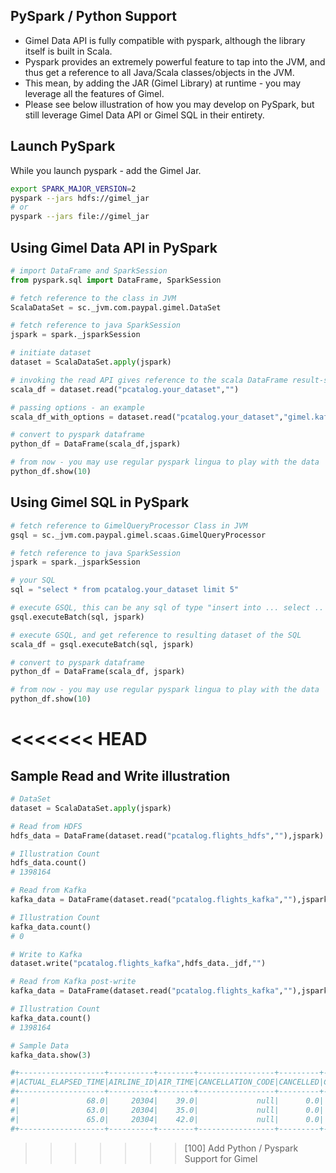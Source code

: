 

## PySpark / Python Support

- Gimel Data API is fully compatible with pyspark, although the library itself is built in Scala.
- Pyspark provides an extremely powerful feature to tap into the JVM, and thus get a reference to all Java/Scala classes/objects in the JVM.
- This mean, by adding the JAR (Gimel Library) at runtime - you may leverage all the features of Gimel.
- Please see below illustration of how you may develop on PySpark, but still leverage Gimel Data API or Gimel SQL in their entirety.

## Launch PySpark

While you launch pyspark - add the Gimel Jar.

```bash
export SPARK_MAJOR_VERSION=2
pyspark --jars hdfs://gimel_jar
# or
pyspark --jars file://gimel_jar
```

## Using Gimel Data API in PySpark

```python
# import DataFrame and SparkSession
from pyspark.sql import DataFrame, SparkSession

# fetch reference to the class in JVM
ScalaDataSet = sc._jvm.com.paypal.gimel.DataSet

# fetch reference to java SparkSession
jspark = spark._jsparkSession

# initiate dataset
dataset = ScalaDataSet.apply(jspark)

# invoking the read API gives reference to the scala DataFrame result-set
scala_df = dataset.read("pcatalog.your_dataset","")

# passing options - an example
scala_df_with_options = dataset.read("pcatalog.your_dataset","gimel.kafka.throttle.batch.fetchRowsOnFirstRun=1")

# convert to pyspark dataframe
python_df = DataFrame(scala_df,jspark)

# from now - you may use regular pyspark lingua to play with the data
python_df.show(10)
```

## Using Gimel SQL in PySpark

```python
# fetch reference to GimelQueryProcessor Class in JVM
gsql = sc._jvm.com.paypal.gimel.scaas.GimelQueryProcessor

# fetch reference to java SparkSession
jspark = spark._jsparkSession

# your SQL
sql = "select * from pcatalog.your_dataset limit 5"

# execute GSQL, this can be any sql of type "insert into ... select .. join ... where .."
gsql.executeBatch(sql, jspark)

# execute GSQL, and get reference to resulting dataset of the SQL
scala_df = gsql.executeBatch(sql, jspark)

# convert to pyspark dataframe
python_df = DataFrame(scala_df, jspark)

# from now - you may use regular pyspark lingua to play with the data
python_df.show(10)
```
<<<<<<< HEAD
=======

## Sample Read and Write illustration

```python
# DataSet
dataset = ScalaDataSet.apply(jspark)

# Read from HDFS
hdfs_data = DataFrame(dataset.read("pcatalog.flights_hdfs",""),jspark)

# Illustration Count
hdfs_data.count()
# 1398164

# Read from Kafka
kafka_data = DataFrame(dataset.read("pcatalog.flights_kafka",""),jspark)

# Illustration Count
kafka_data.count()
# 0

# Write to Kafka
dataset.write("pcatalog.flights_kafka",hdfs_data._jdf,"")

# Read from Kafka post-write
kafka_data = DataFrame(dataset.read("pcatalog.flights_kafka",""),jspark)

# Illustration Count
kafka_data.count()
# 1398164

# Sample Data
kafka_data.show(3)

#+-------------------+----------+--------+-----------------+---------+-------+-------------+----------------+----+--------------+--------+--------------+--------+-------+--------------------+------+-------------------+---------+------+----------------+--------------+--------+--------------+-------------+-----+----+
#|ACTUAL_ELAPSED_TIME|AIRLINE_ID|AIR_TIME|CANCELLATION_CODE|CANCELLED|CARRIER|CARRIER_DELAY|CRS_ELAPSED_TIME|DEST|DEST_CITY_NAME|DISTANCE|DISTANCE_GROUP|DIVERTED|FLIGHTS|             FL_DATE|FL_NUM|LATE_AIRCRAFT_DELAY|NAS_DELAY|ORIGIN|ORIGIN_CITY_NAME|SECURITY_DELAY|TAIL_NUM|UNIQUE_CARRIER|WEATHER_DELAY|month|year|
#+-------------------+----------+--------+-----------------+---------+-------+-------------+----------------+----+--------------+--------+--------------+--------+-------+--------------------+------+-------------------+---------+------+----------------+--------------+--------+--------------+-------------+-----+----+
#|               68.0|     20304|    39.0|             null|      0.0|     OO|         null|            62.0| ORD|   Chicago, IL|   157.0|             1|     0.0|    1.0|2017-10-01T00:00:...|  2936|               null|     null|   FWA|  Fort Wayne, IN|          null|  N464SW|            OO|         null|   10|2017|
#|               63.0|     20304|    35.0|             null|      0.0|     OO|         null|            60.0| ORD|   Chicago, IL|   137.0|             1|     0.0|    1.0|2017-10-01T00:00:...|  2940|               null|     null|   GRR|Grand Rapids, MI|          null|  N727SK|            OO|         null|   10|2017|
#|               65.0|     20304|    42.0|             null|      0.0|     OO|         null|            72.0| ALO|  Waterloo, IA|   234.0|             1|     0.0|    1.0|2017-10-01T00:00:...|  2942|               null|     null|   ORD|     Chicago, IL|          null|  N423SW|            OO|         null|   10|2017|
#+-------------------+----------+--------+-----------------+---------+-------+-------------+----------------+----+--------------+--------+--------------+--------+-------+--------------------+------+-------------------+---------+------+----------------+--------------+--------+--------------+-------------+-----+----+
```
>>>>>>> [100] Add Python / Pyspark Support for Gimel
